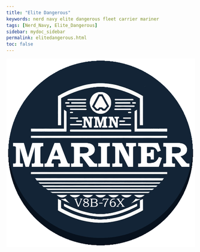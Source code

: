 ```yaml
---
title: "Elite Dangerous"
keywords: nerd navy elite dangerous fleet carrier mariner
tags: [Nerd_Navy, Elite_Dangerous]
sidebar: mydoc_sidebar
permalink: elitedangerous.html
toc: false
---
```


![NMN Mariner Logo](https://github.com/NonMajorNerd/nonmajornerd.github.io/blob/main/_assets/GFX/Elite/NMNMariner.png?raw=true)
